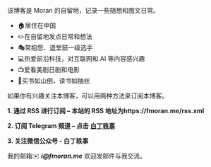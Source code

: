 该博客是 Moran 的自留地，记录一些随想和图文日常。

* 🏠居住在中国
* ✏️在自留地发点日常和想法
* 🎭常抱怨、退堂鼓一级选手
* 💻热爱前沿科技，对互联网和 AI 等内容感兴趣
* 📺爱看美剧日剧和电影
* 📖买书如山倒，读书如抽丝

如果你有兴趣关注本博客，可以用两种方法来订阅本博客。

**1. 通过 RSS 进行订阅 – 本站的 RSS 地址为https://fmoran.me/rss.xml**

**2. 订阅 Telegram 频道 – 点击 [白丁轶事](https://t.me/fmoranme)**

**3. 关注微信公众号 - 白丁轶事**

我的邮箱✉️ ___i@fmoran.me___ 欢迎发邮件与我交流。